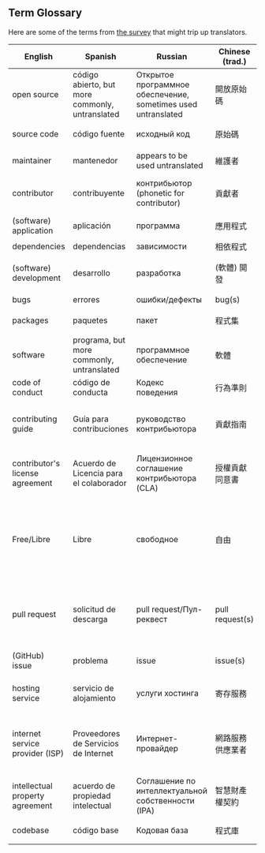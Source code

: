 ## Term Glossary

Here are some of the terms from [the survey](https://github.com/github/open-source-survey/blob/main/survey-instrument.md) that might trip up translators.


| English | Spanish | Russian | Chinese (trad.) | Japanese |
|---------|---------|---------|-----------------|----------|
open source |código abierto, but more commonly, untranslated|Открытое программное обеспечение, sometimes used untranslated|開放原始碼|オープンソース|
source code |código fuente|исходный код|原始碼|ソースコード|
maintainer | mantenedor |appears to be used untranslated|維護者|メンテナー|
contributor | contribuyente |контрибьютор (phonetic for contributor)|貢獻者|コントリビューター|
(software) application | aplicación |программа|應用程式|アプリケーション|
dependencies | dependencias | зависимости|相依程式|依存関係|
(software) development | desarrollo |разработкa|(軟體) 開發|（ソフトウェア）開発|
bugs | errores |ошибки/дефекты|bug(s)|バグ|
packages | paquetes |пакет|程式集|パッケージ|
software | programa, but more commonly, untranslated| программное обеспечение |軟體|ソフトウェア|
code of conduct |código de conducta|Кодекс поведения|行為準則|行動規範|
contributing guide |Guía para contribuciones|руководство контрибьютора|貢獻指南|コントリビューティングガイド|
contributor's license agreement |Acuerdo de Licencia para el colaborador|Лицензионноe соглашение контрибьютора (CLA)|授權貢獻同意書|貢献者ライセンス同意書(CLA)|
Free/Libre | Libre |свободное|自由|自由(Is it free of free software, not free of free beer, right?)|
pull request |solicitud de descarga|pull request/Пул-реквест|pull request(s)|プルリクエスト(or English term is also ok to use)|
(GitHub) issue | problema |issue|issue(s)|イシュー/課題|
hosting service |servicio de alojamiento|услуги хостинга|寄存服務|ホスティングサービス|
internet service provider (ISP) |Proveedores de Servicios de Internet|Интернет-провайдер|網路服務供應業者|インターネットサービスプロバイダー(ISP)|
intellectual property agreement |acuerdo de propiedad intelectual |Соглашение по интеллектуальной собственности (IPA)|智慧財產權契約|知的財産契約|
codebase |código base|Кодовая база|程式庫|コードベース|
